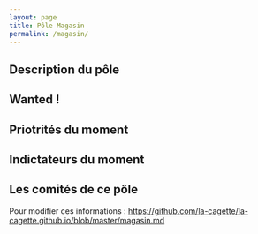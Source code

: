 ```yaml
---
layout: page
title: Pôle Magasin
permalink: /magasin/
---
```

## Description du pôle 

## Wanted ! 

## Priotrités du moment

## Indictateurs du moment

## Les comités de ce pôle

Pour modifier ces informations : https://github.com/la-cagette/la-cagette.github.io/blob/master/magasin.md
